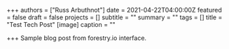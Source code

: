 +++
authors = ["Russ Arbuthnot"]
date = 2021-04-22T04:00:00Z
featured = false
draft = false
projects = []
subtitle = ""
summary = ""
tags = []
title = "Test Tech Post"
[image]
caption = ""


+++
Sample blog post from forestry.io interface.
